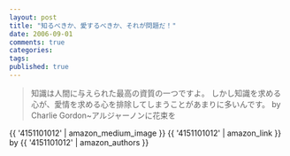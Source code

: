 ```yaml
---
layout: post
title: "知るべきか、愛するべきか、それが問題だ！"
date: 2006-09-01
comments: true
categories:
tags:
published: true
---
```



> 知識は人間に与えられた最高の資質の一つですよ。
> しかし知識を求める心が、愛情を求める心を排除してしまうことがあまりに多いんです。
by Charlie Gordon~アルジャーノンに花束を

{{ '4151101012' | amazon_medium_image }}
{{ '4151101012' | amazon_link }} by {{ '4151101012' | amazon_authors }}
